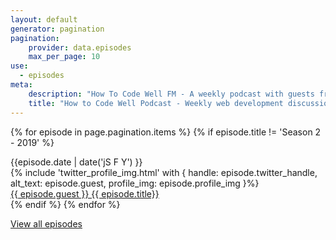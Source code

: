 ```yaml
---
layout: default
generator: pagination
pagination:    
    provider: data.episodes
    max_per_page: 10
use:
  - episodes
meta:
    description: "How To Code Well FM - A weekly podcast with guests from within the web development industry"
    title: "How to Code Well Podcast - Weekly web development discussions" 
---
```

{% for episode in page.pagination.items %}
{% if episode.title != 'Season 2 - 2019' %}
<div class="wrapper">
  <div class="box text">{{episode.date | date('jS F Y') }}</div>
      <div class="box">
         {% include 'twitter_profile_img.html' with { handle: episode.twitter_handle, alt_text: episode.guest, profile_img: episode.profile_img }%}
       </div>
   <div class="box text"><a href="{{episode.url}}">{{ episode.guest }} {{ episode.title}}</a></div>
</div>
{% endif %}
{% endfor %}

<a href="/season">View all episodes</a>

